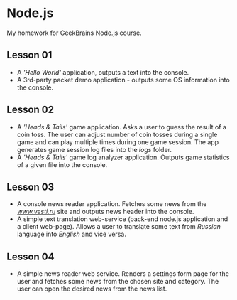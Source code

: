 # Node.js
My homework for GeekBrains Node.js course.

## Lesson 01

* A *'Hello World'* application, outputs a text into the console.
* A 3rd-party packet demo application - outputs some OS information into the console.

## Lesson 02

* A *'Heads & Tails'* game application. Asks a user to guess the result of a coin toss. The user can adjust number of coin tosses during a single game and can play multiple times during one game session. The app generates game session log files into the *logs* folder.
* A *'Heads & Tails'* game log analyzer application. Outputs game statistics of a given file into the console.

## Lesson 03
* A console news reader application. Fetches some news from the *www.vesti.ru* site and outputs news header into the console.
* A simple text translation web-service (back-end node.js application and a client web-page). Allows a user to translate some text from *Russian* language into *English* and vice versa.

## Lesson 04
* A simple news reader web service. Renders a settings form page for the user and fetches some news from the chosen site and category. The user can open the desired news from the news list.

